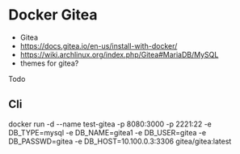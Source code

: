 # Docker Gitea

  * Gitea
  * https://docs.gitea.io/en-us/install-with-docker/
  * https://wiki.archlinux.org/index.php/Gitea#MariaDB/MySQL
  * themes for gitea?

Todo

## Cli

docker run -d --name test-gitea -p 8080:3000 -p 2221:22 -e DB_TYPE=mysql -e DB_NAME=gitea1 -e DB_USER=gitea -e DB_PASSWD=gitea -e DB_HOST=10.100.0.3:3306 gitea/gitea:latest
